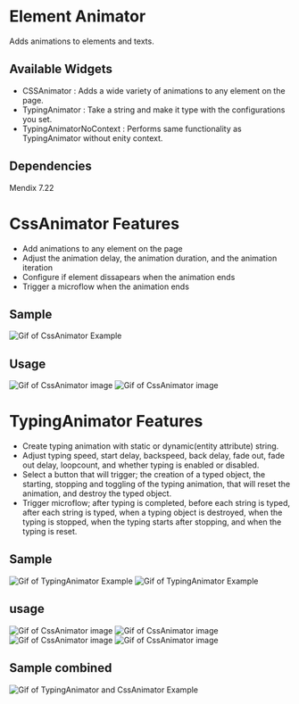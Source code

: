 # Element Animator

Adds animations to elements and texts.

## Available Widgets

* CSSAnimator : Adds a wide variety of animations to any element on the page.
* TypingAnimator : Take a string and make it type with the configurations you set.
* TypingAnimatorNoContext : Performs same functionality as TypingAnimator without enity context.

## Dependencies

Mendix 7.22

# CssAnimator Features 

* Add animations to any element on the page
* Adjust the animation delay, the animation duration, and the animation iteration
* Configure if element dissapears when the animation ends
* Trigger a microflow when the animation ends

## Sample
![Gif of CssAnimator Example](https://github.com/watchdogoblivion/ElementAnimator-MendixWidget/tree/master/assets/EX2)


## Usage
![Gif of CssAnimator image](https://github.com/watchdogoblivion/ElementAnimator-MendixWidget/tree/master/assets/CSSAnimations)
![Gif of CssAnimator image](https://github.com/watchdogoblivion/ElementAnimator-MendixWidget/tree/master/assets/CSSEvents)

# TypingAnimator Features

* Create typing animation with static or dynamic(entity attribute) string.
* Adjust typing speed, start delay, backspeed, back delay, fade out, fade out delay, loopcount, and whether typing is enabled or disabled.
* Select a button that will trigger; the creation of a typed object, the starting, stopping and toggling of the typing animation, that will reset the animation, and destroy the typed object.
* Trigger microflow; after typing is completed, before each string is typed, after each string is typed, when a typing object is destroyed, when the typing is stopped, when the typing starts after stopping, and when the typing is reset.

## Sample

![Gif of TypingAnimator Example](https://github.com/watchdogoblivion/ElementAnimator-MendixWidget/tree/master/assets/EX)
![Gif of TypingAnimator Example](https://github.com/watchdogoblivion/ElementAnimator-MendixWidget/tree/master/assets/EX1)


## usage
![Gif of CssAnimator image](https://github.com/watchdogoblivion/ElementAnimator-MendixWidget/tree/master/assets/TypedStatic)
![Gif of CssAnimator image](https://github.com/watchdogoblivion/ElementAnimator-MendixWidget/tree/master/assets/TypedDynamic)
![Gif of CssAnimator image](https://github.com/watchdogoblivion/ElementAnimator-MendixWidget/tree/master/assets/TCustomControls)
![Gif of CssAnimator image](https://github.com/watchdogoblivion/ElementAnimator-MendixWidget/tree/master/assets/TEvents)

## Sample combined

![Gif of TypingAnimator and CssAnimator Example](https://github.com/watchdogoblivion/ElementAnimator-MendixWidget/tree/master/assets/EX3)

